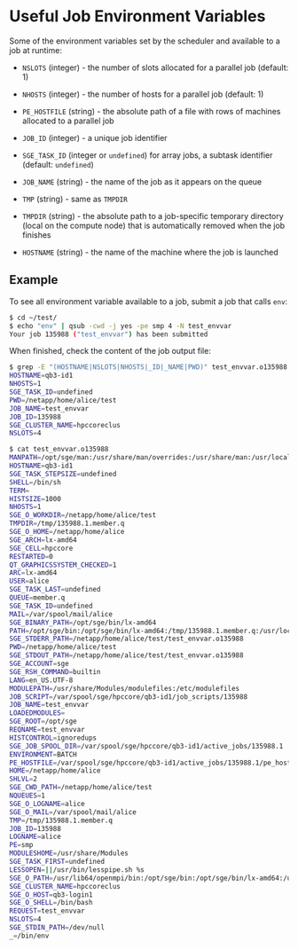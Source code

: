 # Useful Job Environment Variables

Some of the environment variables set by the scheduler and available to a job at runtime:

* `NSLOTS` (integer) - the number of slots allocated for a parallel job (default: 1)

* `NHOSTS` (integer) - the number of hosts for a parallel job (default: 1)

* `PE_HOSTFILE` (string) - the absolute path of a file with rows of machines allocated to a parallel job

* `JOB_ID` (integer) - a unique job identifier

* `SGE_TASK_ID` (integer or `undefined`) for array jobs, a subtask identifier (default: `undefined`)

* `JOB_NAME` (string) - the name of the job as it appears on the queue

* `TMP` (string) - same as `TMPDIR`

* `TMPDIR` (string) - the absolute path to a job-specific temporary directory (local on the compute node) that is automatically removed when the job finishes

* `HOSTNAME` (string) - the name of the machine where the job is launched


## Example

To see all environment variable available to a job, submit a job that calls `env`:

```sh
$ cd ~/test/
$ echo "env" | qsub -cwd -j yes -pe smp 4 -N test_envvar
Your job 135988 ("test_envvar") has been submitted
```

When finished, check the content of the job output file:
```sh
$ grep -E "(HOSTNAME|NSLOTS|NHOSTS|_ID|_NAME|PWD)" test_envvar.o135988
HOSTNAME=qb3-id1
NHOSTS=1
SGE_TASK_ID=undefined
PWD=/netapp/home/alice/test
JOB_NAME=test_envvar
JOB_ID=135988
SGE_CLUSTER_NAME=hpccoreclus
NSLOTS=4

$ cat test_envvar.o135988
MANPATH=/opt/sge/man:/usr/share/man/overrides:/usr/share/man:/usr/local/share/man
HOSTNAME=qb3-id1
SGE_TASK_STEPSIZE=undefined
SHELL=/bin/sh
TERM=
HISTSIZE=1000
NHOSTS=1
SGE_O_WORKDIR=/netapp/home/alice/test
TMPDIR=/tmp/135988.1.member.q
SGE_O_HOME=/netapp/home/alice
SGE_ARCH=lx-amd64
SGE_CELL=hpccore
RESTARTED=0
QT_GRAPHICSSYSTEM_CHECKED=1
ARC=lx-amd64
USER=alice
SGE_TASK_LAST=undefined
QUEUE=member.q
SGE_TASK_ID=undefined
MAIL=/var/spool/mail/alice
SGE_BINARY_PATH=/opt/sge/bin/lx-amd64
PATH=/opt/sge/bin:/opt/sge/bin/lx-amd64:/tmp/135988.1.member.q:/usr/local/bin:/bin:/usr/bin:/usr/local/sbin:/usr/sbin
SGE_STDERR_PATH=/netapp/home/alice/test/test_envvar.o135988
PWD=/netapp/home/alice/test
SGE_STDOUT_PATH=/netapp/home/alice/test/test_envvar.o135988
SGE_ACCOUNT=sge
SGE_RSH_COMMAND=builtin
LANG=en_US.UTF-8
MODULEPATH=/usr/share/Modules/modulefiles:/etc/modulefiles
JOB_SCRIPT=/var/spool/sge/hpccore/qb3-id1/job_scripts/135988
JOB_NAME=test_envvar
LOADEDMODULES=
SGE_ROOT=/opt/sge
REQNAME=test_envvar
HISTCONTROL=ignoredups
SGE_JOB_SPOOL_DIR=/var/spool/sge/hpccore/qb3-id1/active_jobs/135988.1
ENVIRONMENT=BATCH
PE_HOSTFILE=/var/spool/sge/hpccore/qb3-id1/active_jobs/135988.1/pe_hostfile
HOME=/netapp/home/alice
SHLVL=2
SGE_CWD_PATH=/netapp/home/alice/test
NQUEUES=1
SGE_O_LOGNAME=alice
SGE_O_MAIL=/var/spool/mail/alice
TMP=/tmp/135988.1.member.q
JOB_ID=135988
LOGNAME=alice
PE=smp
MODULESHOME=/usr/share/Modules
SGE_TASK_FIRST=undefined
LESSOPEN=||/usr/bin/lesspipe.sh %s
SGE_O_PATH=/usr/lib64/openmpi/bin:/opt/sge/bin:/opt/sge/bin/lx-amd64:/usr/local/bin:/usr/bin:/usr/local/sbin:/usr/sbin
SGE_CLUSTER_NAME=hpccoreclus
SGE_O_HOST=qb3-login1
SGE_O_SHELL=/bin/bash
REQUEST=test_envvar
NSLOTS=4
SGE_STDIN_PATH=/dev/null
_=/bin/env
```
